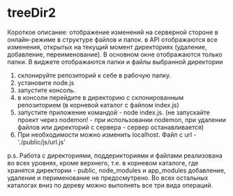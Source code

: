 # treeDir2

Короткое описание: отображение изменений на серверной стороне в онлайн-режиме в структуре файлов и папок. в API отображаются все изменения, открытых на текущий момент директориях (удаление, добавление, переименование). В основном окне отображаются только папки. В виджете отображаются папки и файлы выбранной директории

1. склонируйте репозиторий к себе в рабочую папку.
2. установите node.js 
3. запустите консоль.
4. в консоли перейдите в директорию с склонированным репозиторием (в корневой каталог с файлом index.js)
5. запустите приложение командой - node index.js. (не запускайте проект через nodemon! - при использовании nodemon, при удалении файлов или директорий с сервера - сервер останавливается)
6. При необходимости можно изменить localhost. Файл с url - './public/js/url.js'



p.s. Работа с директориями, поддерикториями  и файлами реализована во всех уровнях, кроме верхнего, т.е. в корневом каталоге, где хранятся директории  - public, node_modules и app_modules добавление, удаление и перименование не предосмутрено. Во всех остальных каталогах вниз по дереву можно выполнять все три вида операций. 



